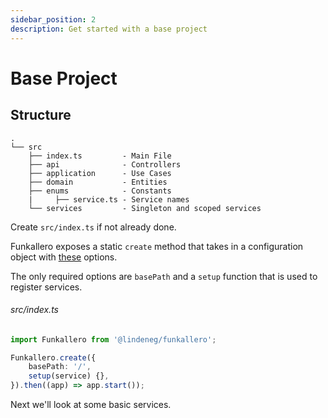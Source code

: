 ```yaml
---
sidebar_position: 2
description: Get started with a base project
---
```


# Base Project

## Structure

```
.
└── src
    ├── index.ts         - Main File
    ├── api              - Controllers
    ├── application      - Use Cases
    ├── domain           - Entities
    ├── enums            - Constants
    |     ├── service.ts - Service names
    └── services         - Singleton and scoped services
```

Create `src/index.ts` if not already done.

Funkallero exposes a static `create` method that takes in a configuration object with [these](https://github.com/Lindeneg/funkallero/blob/master/packages/funkallero-core/src/service/configuration-service.ts#L5-L25) options.

The only required options are `basePath` and a `setup` function that is used to register services.

###### src/index.ts

```ts
import Funkallero from '@lindeneg/funkallero';

Funkallero.create({
    basePath: '/',
    setup(service) {},
}).then((app) => app.start());
```

Next we'll look at some basic services.
